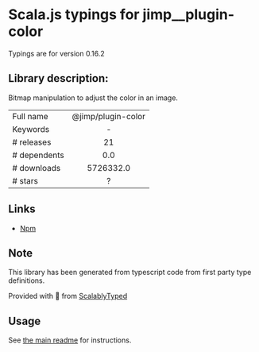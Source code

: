 
# Scala.js typings for jimp__plugin-color

Typings are for version 0.16.2

## Library description:
Bitmap manipulation to adjust the color in an image.

|                    |                 |
| ------------------ | :-------------: |
| Full name          | @jimp/plugin-color |
| Keywords           | - |
| # releases         | 21 |
| # dependents       | 0.0 |
| # downloads        | 5726332.0 |
| # stars            | ? |

## Links
- [Npm](https://www.npmjs.com/package/%40jimp%2Fplugin-color)
    


## Note
This library has been generated from typescript code from first party type definitions.

Provided with :purple_heart: from [ScalablyTyped](https://github.com/oyvindberg/ScalablyTyped)

## Usage
See [the main readme](../../readme.md) for instructions.


